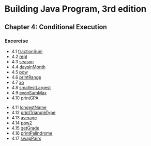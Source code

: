 # Building Java Program, 3rd edition

## Chapter 4: Conditional Execution

### Excercise
+ 4.1  [fractionSum](fractionSum.java)
+ 4.2  [repl](repl.java)
+ 4.3  [season](season.java)
+ 4.4  [daysInMonth](daysInMonth.java)
+ 4.5  [pow](pow.java)
+ 4.6  [printRange](printRange.java)
+ 4.7  [xo](xo.java)
+ 4.8  [smallestLargest](smallestLargest.java)
+ 4.9  [evenSumMax](evenSumMax.java)
+ 4.10 [printGPA](printGPA.java)
* 4.11 [longestName](longestName.java)
* 4.12 [printTriangleType](printTriangleType.java)
* 4.13 [average](average.java)
* 4.14 [pow2](pow2.java)
* 4.15 [getGrade](getGrade.java)
* 4.16 [printPalindrome](printPalindrome.java)
* 4.17 [swapPairs](swapPairs.java)

